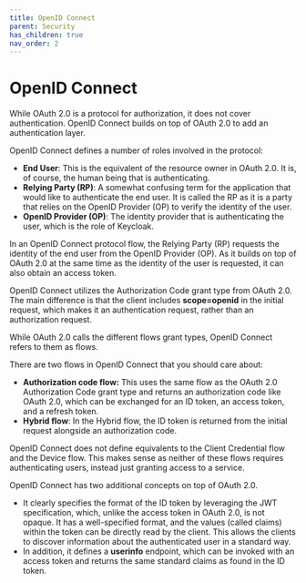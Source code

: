 ```yaml
---
title: OpenID Connect
parent: Security
has_children: true
nav_order: 2
---
```


# OpenID Connect
While OAuth 2.0 is a protocol for authorization, it does not cover authentication. OpenID Connect builds on top of OAuth 2.0 to add an authentication layer.

OpenID Connect defines a number of roles involved in the protocol:
* **End User**: This is the equivalent of the resource owner in OAuth 2.0. It is, of course, the human being that is authenticating.
* **Relying Party (RP)**: A somewhat confusing term for the application that would like to authenticate the end user. It is called the RP as it is a party that relies on the OpenID Provider (OP) to verify the identity of the user.
* **OpenID Provider (OP)**: The identity provider that is authenticating the user, which is the role of Keycloak.

In an OpenID Connect protocol flow, the Relying Party (RP) requests the identity of the end user from the OpenID Provider (OP). As it builds on top of OAuth 2.0 at the same time as the identity of the user is requested, it can also obtain an access token.

OpenID Connect utilizes the Authorization Code grant type from OAuth 2.0. The main difference is that the client includes **scope=openid** in the initial request, which makes it an authentication request, rather than an authorization request.

While OAuth 2.0 calls the different flows grant types, OpenID Connect refers to them as flows. 

There are two flows in OpenID Connect that you should care about:
* **Authorization code flow:** This uses the same flow as the OAuth 2.0 Authorization Code grant type and returns an authorization code like OAuth 2.0, which can be exchanged for an ID token, an access token, and a refresh token.
* **Hybrid flow**: In the Hybrid flow, the ID token is returned from the initial request alongside an authorization code.

OpenID Connect does not define equivalents to the Client Credential flow and the Device flow. This makes sense as neither of these flows requires authenticating users, instead just granting access to a service.

OpenID Connect has two additional concepts on top of OAuth 2.0. 
* It clearly specifies the format of the ID token by leveraging the JWT specification, which, unlike the access token in OAuth 2.0, is not opaque. It has a well-specified format, and the values (called claims) within the token can 
be directly read by the client. This allows the clients to discover information about the authenticated user in a standard way. 
* In addition, it defines a **userinfo** endpoint, which can be invoked with an access token and returns the same standard claims as found in the ID token.